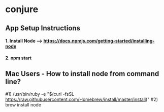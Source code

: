 # conjure
App Setup Instructions
----------------------
#### 1. Install Node --> https://docs.npmjs.com/getting-started/installing-node
#### 2. npm start

Mac Users - How to install node from command line?
--------------------------------------------------
#1) /usr/bin/ruby -e "$(curl -fsSL https://raw.githubusercontent.com/Homebrew/install/master/install)"
#2) brew install node



